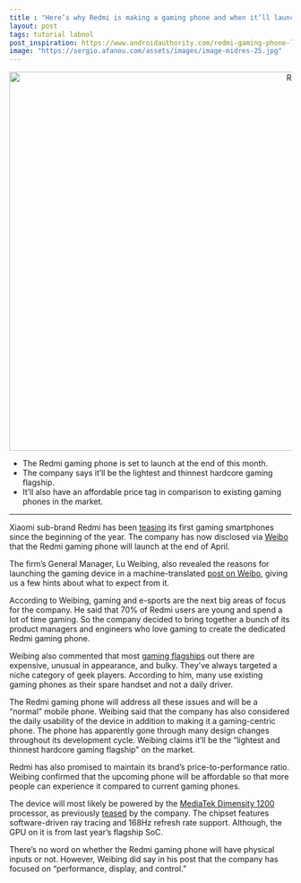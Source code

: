 ```yaml
---
title : "Here’s why Redmi is making a gaming phone and when it’ll launch"
layout: post
tags: tutorial labnol
post_inspiration: https://www.androidauthority.com/redmi-gaming-phone-launch-design-price-1217349/
image: "https://sergio.afanou.com/assets/images/image-midres-25.jpg"
---
```


<p><html><body></p>
<p style="text-align: center;"><img class="size-large wp-image-1092420 noname aa-img" title="Redmi Note 9 Pro close up of logo" src="https://cdn57.androidauthority.net/wp-content/uploads/2020/03/Redmi-Note-9-Pro-close-up-of-logo-1200x675.jpg" alt="Redmi Note 9 Pro close up of logo" width="1200" height="675" data-attachment-id="1092420" srcset="https://cdn57.androidauthority.net/wp-content/uploads/2020/03/Redmi-Note-9-Pro-close-up-of-logo-1200x675.jpg 1200w, https://cdn57.androidauthority.net/wp-content/uploads/2020/03/Redmi-Note-9-Pro-close-up-of-logo-300x170.jpg 300w, https://cdn57.androidauthority.net/wp-content/uploads/2020/03/Redmi-Note-9-Pro-close-up-of-logo-768x432.jpg 768w, https://cdn57.androidauthority.net/wp-content/uploads/2020/03/Redmi-Note-9-Pro-close-up-of-logo-16x9.jpg 16w, https://cdn57.androidauthority.net/wp-content/uploads/2020/03/Redmi-Note-9-Pro-close-up-of-logo-32x18.jpg 32w, https://cdn57.androidauthority.net/wp-content/uploads/2020/03/Redmi-Note-9-Pro-close-up-of-logo-28x16.jpg 28w, https://cdn57.androidauthority.net/wp-content/uploads/2020/03/Redmi-Note-9-Pro-close-up-of-logo-56x32.jpg 56w, https://cdn57.androidauthority.net/wp-content/uploads/2020/03/Redmi-Note-9-Pro-close-up-of-logo-64x36.jpg 64w, https://cdn57.androidauthority.net/wp-content/uploads/2020/03/Redmi-Note-9-Pro-close-up-of-logo-712x400.jpg 712w, https://cdn57.androidauthority.net/wp-content/uploads/2020/03/Redmi-Note-9-Pro-close-up-of-logo-1000x563.jpg 1000w, https://cdn57.androidauthority.net/wp-content/uploads/2020/03/Redmi-Note-9-Pro-close-up-of-logo-792x446.jpg 792w, https://cdn57.androidauthority.net/wp-content/uploads/2020/03/Redmi-Note-9-Pro-close-up-of-logo-1280x720.jpg 1280w, https://cdn57.androidauthority.net/wp-content/uploads/2020/03/Redmi-Note-9-Pro-close-up-of-logo-840x472.jpg 840w, https://cdn57.androidauthority.net/wp-content/uploads/2020/03/Redmi-Note-9-Pro-close-up-of-logo-1340x754.jpg 1340w, https://cdn57.androidauthority.net/wp-content/uploads/2020/03/Redmi-Note-9-Pro-close-up-of-logo-770x433.jpg 770w, https://cdn57.androidauthority.net/wp-content/uploads/2020/03/Redmi-Note-9-Pro-close-up-of-logo-356x200.jpg 356w, https://cdn57.androidauthority.net/wp-content/uploads/2020/03/Redmi-Note-9-Pro-close-up-of-logo-675x380.jpg 675w, https://cdn57.androidauthority.net/wp-content/uploads/2020/03/Redmi-Note-9-Pro-close-up-of-logo.jpg 1920w" sizes="(max-width: 1200px) 100vw, 1200px" /></p>
<div class="aa-img-source-credit"></div>
</p>
<div class="aa_tldr_text">
<ul>
<li>The Redmi gaming phone is set to launch at the end of this month.</li>
<li>The company says it&#8217;ll be the lightest and thinnest hardcore gaming flagship.</li>
<li>It&#8217;ll also have an affordable price tag in comparison to existing gaming phones in the market.</li>
</ul>
</div><hr>
<p>Xiaomi sub-brand Redmi has been <a href="https://www.androidauthority.com/redmi-gaming-phone-1194361/">teasing</a> its first gaming smartphones since the beginning of the year. The company has now disclosed via <a href="https://m.weibo.cn/detail/4625460585040713" target="_blank" rel="noopener">Weibo</a> that the Redmi gaming phone will launch at the end of April.</p>
<p>The firm&#8217;s General Manager, Lu Weibing, also revealed the reasons for launching the gaming device in a machine-translated <a href="https://m.weibo.cn/detail/4625469771613281" target="_blank" rel="noopener">post on Weibo</a>, giving us a few hints about what to expect from it.</p>
<p>According to Weibing, gaming and e-sports are the next big areas of focus for the company. He said that 70% of Redmi users are young and spend a lot of time gaming. So the company decided to bring together a bunch of its product managers and engineers who love gaming to create the dedicated Redmi gaming phone.</p>
<p>Weibing also commented that most <a href="https://www.androidauthority.com/best-phone-for-gaming-787194/">gaming flagships</a> out there are expensive, unusual in appearance, and bulky. They&#8217;ve always targeted a niche category of geek players. According to him, many use existing gaming phones as their spare handset and not a daily driver.</p>
<p>The Redmi gaming phone will address all these issues and will be a &#8220;normal&#8221; mobile phone. Weibing said that the company has also considered the daily usability of the device in addition to making it a gaming-centric phone. The phone has apparently gone through many design changes throughout its development cycle. Weibing claims it&#8217;ll be the &#8220;lightest and thinnest hardcore gaming flagship&#8221; on the market.</p>
<p>Redmi has also promised to maintain its brand&#8217;s price-to-performance ratio. Weibing confirmed that the upcoming phone will be affordable so that more people can experience it compared to current gaming phones.</p>
<p>The device will most likely be powered by the <a href="https://www.androidauthority.com/mediatek-dimensity-1200-1193238/">MediaTek Dimensity 1200</a> processor, as previously <a href="https://www.androidauthority.com/redmi-gaming-phone-1194361/">teased</a> by the company. The chipset features software-driven ray tracing and 168Hz refresh rate support. Although, the GPU on it is from last year&#8217;s flagship SoC.</p>
<p>There&#8217;s no word on whether the Redmi gaming phone will have physical inputs or not. However, Weibing did say in his post that the company has focused on &#8220;performance, display, and control.&#8221;</p>
</body></html></p>
